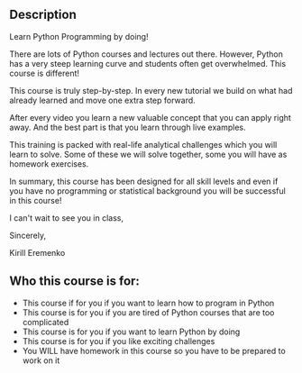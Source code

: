 ## Description

Learn Python Programming by doing!

There are lots of Python courses and lectures out there. However, Python has a very steep learning curve and students often get overwhelmed. This course is different!

This course is truly step-by-step. In every new tutorial we build on what had already learned and move one extra step forward.

After every video you learn a new valuable concept that you can apply right away. And the best part is that you learn through live examples.

This training is packed with real-life analytical challenges which you will learn to solve. Some of these we will solve together, some you will have as homework exercises.

In summary, this course has been designed for all skill levels and even if you have no programming or statistical background you will be successful in this course!

I can't wait to see you in class,

Sincerely,

Kirill Eremenko

## Who this course is for:

* This course if for you if you want to learn how to program in Python
* This course is for you if you are tired of Python courses that are too complicated
* This course is for you if you want to learn Python by doing
* This course is for you if you like exciting challenges
* You WILL have homework in this course so you have to be prepared to work on it
